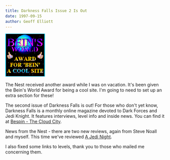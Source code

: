 ```yaml
---
title: Darkness Falls Issue 2 Is Out
date: 1997-09-15
author: Geoff Elliott
---
```


![Bein's World Award](./beins_world_award.png)

The Nest received another award while I was on vacation. It's been given the Bein's World Award for being a cool site. I'm going to need to set up an extra section for these!

The second issue of Darkness Falls is out! For those who don't yet know, Darkness Falls is a monthly online magazine devoted to Dark Forces and Jedi Knight. It features interviews, level info and inside news. You can find it at [Bespin - The Cloud City]().

News from the Nest - there are two new reviews, again from Steve Noall and myself. This time we've reviewed [A Jedi Night](/missions/jedinight/).

I also fixed some links to levels, thank you to those who mailed me concerning them.